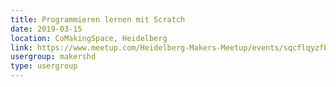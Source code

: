 ```yaml
---
title: Programmieren lernen mit Scratch
date: 2019-03-15
location: CoMakingSpace, Heidelberg
link: https://www.meetup.com/Heidelberg-Makers-Meetup/events/sqcflqyzfbtb/
usergroup: makershd
type: usergroup
---
```

